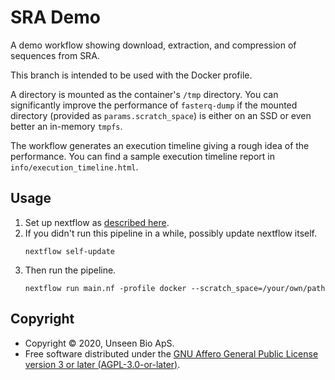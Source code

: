 # SRA Demo

A demo workflow showing download, extraction, and compression of sequences from SRA.

This branch is intended to be used with the Docker profile.

A directory is mounted as the container's `/tmp` directory. You can significantly improve the performance of `fasterq-dump` if the mounted directory (provided as `params.scratch_space`) is either on an SSD or even better an in-memory `tmpfs`.

The workflow generates an execution timeline giving a rough idea of the performance. You can find a sample execution timeline report in `info/execution_timeline.html`.

## Usage

1. Set up nextflow as [described
   here](https://www.nextflow.io/index.html#GetStarted).
2. If you didn't run this pipeline in a while, possibly update nextflow itself.
   ```
   nextflow self-update
   ```
3. Then run the pipeline.
   ```
   nextflow run main.nf -profile docker --scratch_space=/your/own/path
   ```

## Copyright

- Copyright © 2020, Unseen Bio ApS.
- Free software distributed under the [GNU Affero General Public License version
  3 or later (AGPL-3.0-or-later)](https://opensource.org/licenses/AGPL-3.0).
